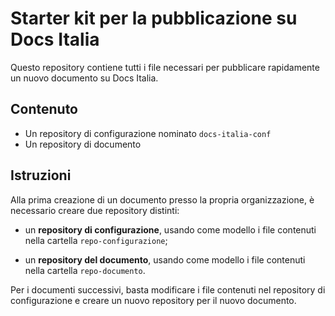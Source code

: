 # Starter kit per la pubblicazione su Docs Italia


Questo repository contiene tutti i file necessari per pubblicare rapidamente un nuovo documento su Docs Italia. 

## Contenuto

- Un repository di configurazione nominato `docs-italia-conf`
- Un repository di documento

## Istruzioni

Alla prima creazione di un documento presso la propria organizzazione, è necessario creare due repository distinti:

- un **repository di configurazione**, usando come modello i file contenuti nella cartella `repo-configurazione`;

- un **repository del documento**, usando come modello i file contenuti nella cartella `repo-documento`. 

Per i documenti successivi, basta modificare i file contenuti nel repository di configurazione e creare un nuovo repository per il nuovo documento.
